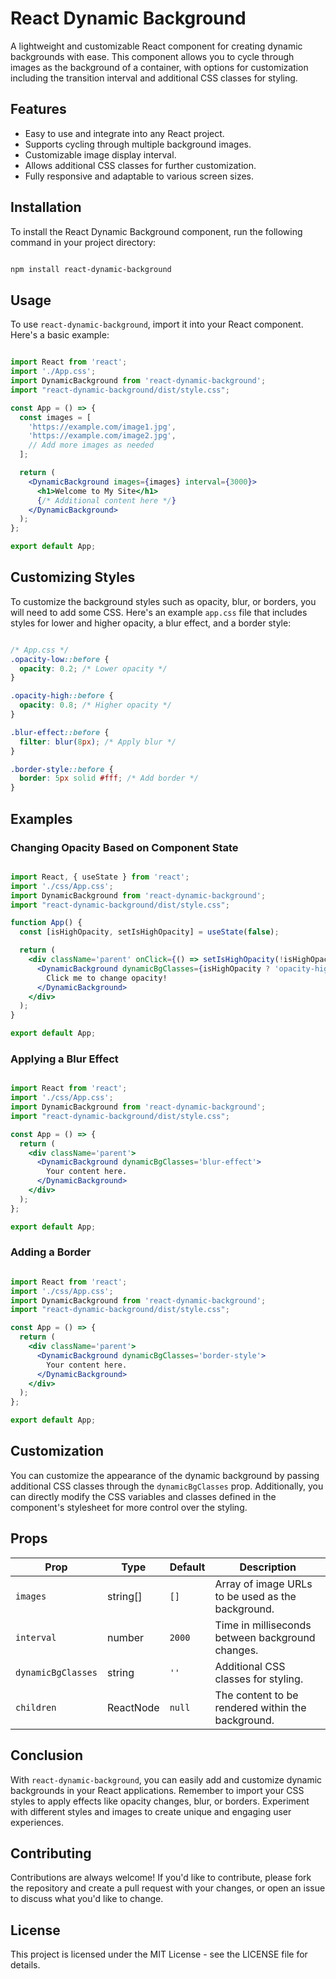 # React Dynamic Background

A lightweight and customizable React component for creating dynamic backgrounds with ease. This component allows you to cycle through images as the background of a container, with options for customization including the transition interval and additional CSS classes for styling.

## Features

- Easy to use and integrate into any React project.
- Supports cycling through multiple background images.
- Customizable image display interval.
- Allows additional CSS classes for further customization.
- Fully responsive and adaptable to various screen sizes.

## Installation

To install the React Dynamic Background component, run the following command in your project directory:

```bash

npm install react-dynamic-background

```


## Usage

To use `react-dynamic-background`, import it into your React component. Here's a basic example:

```jsx

import React from 'react';
import './App.css';
import DynamicBackground from 'react-dynamic-background';
import "react-dynamic-background/dist/style.css";

const App = () => {
  const images = [
    'https://example.com/image1.jpg',
    'https://example.com/image2.jpg',
    // Add more images as needed
  ];

  return (
    <DynamicBackground images={images} interval={3000}>
      <h1>Welcome to My Site</h1>
      {/* Additional content here */}
    </DynamicBackground>
  );
};

export default App;

```

## Customizing Styles

To customize the background styles such as opacity, blur, or borders, you will need to add some CSS. Here's an example `app.css` file that includes styles for lower and higher opacity, a blur effect, and a border style:

```css

/* App.css */
.opacity-low::before {
  opacity: 0.2; /* Lower opacity */
}

.opacity-high::before {
  opacity: 0.8; /* Higher opacity */
}

.blur-effect::before {
  filter: blur(8px); /* Apply blur */
}

.border-style::before {
  border: 5px solid #fff; /* Add border */
}

```

## Examples

### Changing Opacity Based on Component State

```jsx

import React, { useState } from 'react';
import './css/App.css';
import DynamicBackground from 'react-dynamic-background';
import "react-dynamic-background/dist/style.css";

function App() {
  const [isHighOpacity, setIsHighOpacity] = useState(false);

  return (
    <div className='parent' onClick={() => setIsHighOpacity(!isHighOpacity)}>
      <DynamicBackground dynamicBgClasses={isHighOpacity ? 'opacity-high' : 'opacity-low'}>
        Click me to change opacity!
      </DynamicBackground>
    </div>
  );
}

export default App;

```

### Applying a Blur Effect

```jsx

import React from 'react';
import './css/App.css';
import DynamicBackground from 'react-dynamic-background';
import "react-dynamic-background/dist/style.css";

const App = () => {
  return (
    <div className='parent'>
      <DynamicBackground dynamicBgClasses='blur-effect'>
        Your content here.
      </DynamicBackground>
    </div>
  );
};

export default App;

```

### Adding a Border

```jsx

import React from 'react';
import './css/App.css';
import DynamicBackground from 'react-dynamic-background';
import "react-dynamic-background/dist/style.css";

const App = () => {
  return (
    <div className='parent'>
      <DynamicBackground dynamicBgClasses='border-style'>
        Your content here.
      </DynamicBackground>
    </div>
  );
};

export default App;

```

## Customization

You can customize the appearance of the dynamic background by passing additional CSS classes through the `dynamicBgClasses` prop. Additionally, you can directly modify the CSS variables and classes defined in the component's stylesheet for more control over the styling.

## Props

| Prop              | Type     | Default | Description                                      |
|-------------------|----------|---------|--------------------------------------------------|
| `images`          | string[] | `[]`    | Array of image URLs to be used as the background.|
| `interval`        | number   | `2000`  | Time in milliseconds between background changes. |
| `dynamicBgClasses`| string   | `''`    | Additional CSS classes for styling.              |
| `children`        | ReactNode| `null`  | The content to be rendered within the background.|


## Conclusion

With `react-dynamic-background`, you can easily add and customize dynamic backgrounds in your React applications. Remember to import your CSS styles to apply effects like opacity changes, blur, or borders. Experiment with different styles and images to create unique and engaging user experiences.

## Contributing

Contributions are always welcome! If you'd like to contribute, please fork the repository and create a pull request with your changes, or open an issue to discuss what you'd like to change.

## License

This project is licensed under the MIT License - see the LICENSE file for details.
